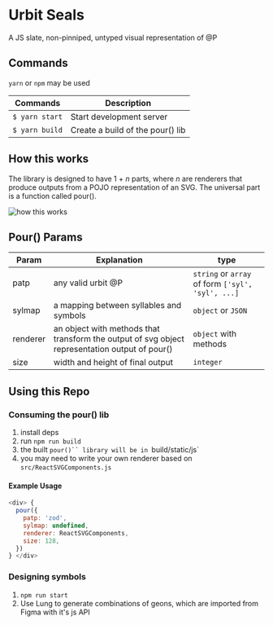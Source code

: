 # Urbit Seals
A JS slate, non-pinniped, untyped visual representation of @P

## Commands
`yarn` or `npm` may be used

|Commands              | Description                                   |
| -------------------- | --------------------------------------------- |
|`$ yarn start`        | Start development server                      |
|`$ yarn build`        | Create a build of the pour() lib              |

## How this works
The library is designed to have 1 + *n* parts, where *n* are renderers that produce outputs from a POJO representation of an SVG. The universal part is a function called pour().

![how this works](https://github.com/urbit/avatars/blob/master/docs/high-level-flow.png?raw=true)

## Pour() Params
|Param     | Explanation                                                                                    | type                                                |
| ---------| -----------------------------------------------------------------------------------------------|-----------------------------------------------------|
|patp      | any valid urbit @P                                                                             | `string` or `array` of form `['syl', 'syl', ...]`   |
|sylmap    | a mapping between syllables and symbols                                                        | `object` or `JSON`                                  |
|renderer  | an object with methods that transform the output of svg object representation output of pour() | `object` with methods                               |
|size      | width and height of final output                                                               | `integer`                                           |

## Using this Repo

### Consuming the pour() lib
 1. install deps
 2. run `npm run build`
 3. the built `pour()`` library will be in `build/static/js`
 4. you may need to write your own renderer based on `src/ReactSVGComponents.js`

#### Example Usage

 ```js
 <div> {
   pour({
     patp: 'zod',
     sylmap: undefined,
     renderer: ReactSVGComponents,
     size: 128,
   })
 } </div>

 ```

### Designing symbols
  1. `npm run start`
  2. Use Lung to generate combinations of geons, which are imported from Figma with it's js API
